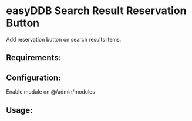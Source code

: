 easyDDB Search Result Reservation Button
==========

Add reservation button on search results items.

## Requirements:

## Configuration:
Enable module on @/admin/modules

## Usage:
